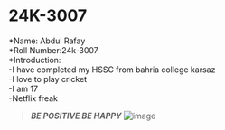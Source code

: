 # 24K-3007
*Name: Abdul Rafay<br>
*Roll Number:24k-3007<br>
*Introduction:<br>
-I have completed my HSSC from bahria college karsaz<br>
-I love to play cricket <br>
-I am 17<br>
-Netflix freak<br>
>***BE POSITIVE BE HAPPY***
![image](https://static-koimoi.akamaized.net/wp-content/new-galleries/2020/08/mirzapur-2s-kaleen-bhaiya-aka-pankaj-tripathi-reveals-important-information-about-web-show001.jpg)
